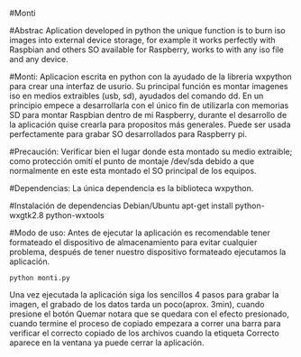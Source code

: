 #Monti

#Abstrac
Aplication developed in python the unique function is to burn iso images into external device storage, for example it works perfectly with Raspbian and others SO available for Raspberry, works to with any iso file and any device.

#Monti: 
Aplicacion escrita en python con la ayudado de la libreria wxpython para crear una interfaz de usurio. Su principal función es montar imagenes iso en medios extraibles (usb, sd), ayudados del comando dd. En un principio empece a desarrollarla con el único fin de utilizarla con memorias SD para montar Raspbian dentro de mi Raspberry, durante el desarrollo de la aplicación quise crearla para propositos más generales. Puede ser usada perfectamente para grabar SO desarrollados para Raspberry pi.

#Precaución:
Verificar bien el lugar donde esta montado su medio extraible; como protección omití el punto de montaje /dev/sda debido a que normalmente en este esta montado el SO principal de los equipos.

#Dependencias:
La única dependencia es la biblioteca wxpython.

#Instalación de dependencias Debian/Ubuntu
	apt-get install python-wxgtk2.8 python-wxtools

#Modo de uso:
Antes de ejecutar la aplicación es recomendable tener formateado el dispositivo de almacenamiento para evitar cualquier problema, después de tener nuestro dispositivo formateado ejecutamos la aplicación.

	python monti.py

Una vez ejecutada la aplicación siga los sencillos 4 pasos para grabar la imagen, el grabado de los datos tarda un poco(aprox. 3min), cuando presione el botón Quemar notara que se quedara con el efecto presionado, cuando termine el proceso de copiado empezara a correr una barra para verificar el correcto copiado de los archivos cuando la etiqueta Correcto aparece en la ventana ya puede cerrar la aplicación.
